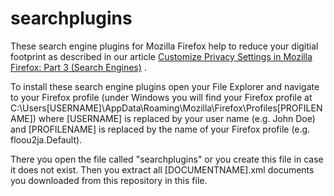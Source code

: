 searchplugins
=============

These search engine plugins for Mozilla Firefox help to reduce your digitial footprint as described in our article [Customize Privacy Settings in Mozilla Firefox: Part 3 (Search Engines)](http://webdevelopmentaid.wordpress.com/2013/12/16/customize-privacy-settings-in-mozilla-firefox-part-3-search-engines "Customize Privacy Settings in Mozilla Firefox: Part 3 (Search Engines) | WebDevelopmentAid")
.

To install these search engine plugins open your File Explorer and navigate to your Firefox profile (under Windows you will find your Firefox profile at C:\Users\[USERNAME]\AppData\Roaming\Mozilla\Firefox\Profiles\[PROFILENAME]) where [USERNAME] is replaced by your user name (e.g. John Doe) and [PROFILENAME] is replaced by the name of your Firefox profile (e.g. floou2ja.Default).

There you open the file called "searchplugins" or you create this file in case it does not exist. Then you extract all [DOCUMENTNAME].xml documents you downloaded from this repository in this file.
